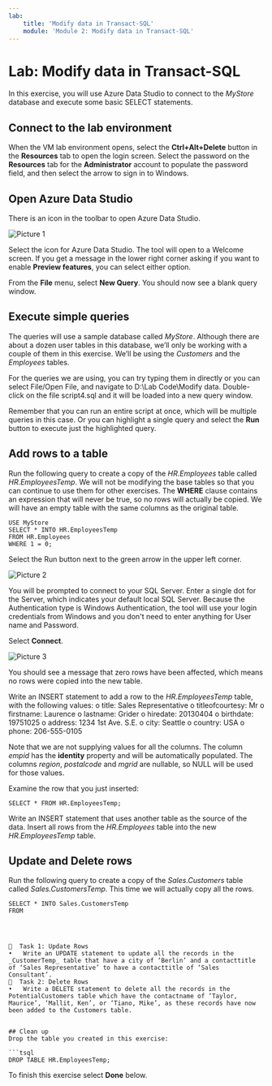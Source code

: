 ```yaml
---
lab:
    title: 'Modify data in Transact-SQL'
    module: 'Module 2: Modify data in Transact-SQL'
---
```


# Lab: Modify data in Transact-SQL
 
In this exercise, you will use Azure Data Studio to connect to the _MyStore_ database and execute some basic SELECT statements.

## Connect to the lab environment

When the VM lab environment opens, select the  **Ctrl+Alt+Delete** button in the **Resources** tab to open the login screen. 
Select the password on the **Resources** tab for the **Administrator** account to populate the password field, and then select the arrow to sign in to Windows.

## Open Azure Data Studio

There is an icon in the toolbar to open Azure Data Studio. 

![Picture 1](../media/Module1-Unit6-picture1.png)

Select the icon for Azure Data Studio. The tool will open to a Welcome screen. If you get a message in the lower right corner asking if you want to enable **Preview features**, you can select either option. 

From the **File** menu, select **New Query**. You should now see a blank query window. 

## Execute simple queries
The queries will use a sample database called _MyStore_. Although there are about a dozen user tables in this database, we’ll only be working with a couple of them in this exercise. We’ll be using the _Customers_ and the _Employees_ tables. 

For the queries we are using, you can try typing them in directly or you can select File/Open File, and navigate to D:\Lab Code\Modify data. Double-click on the file script4.sql and it will be loaded into a new query window.

Remember that you can run an entire script at once, which will be multiple queries in this case. Or you can highlight a single query and select the **Run** button to execute just the highlighted query. 

## Add rows to a table

Run the following query to create a copy of the _HR.Employees_ table called _HR.EmployeesTemp_. We will not be modifying the base tables so that you can continue to use them for other exercises. The **WHERE** clause contains an expression that will never be true, so no rows will actually be copied. We will have an empty table with the same columns as the original table.

```tsql
USE MyStore
SELECT * INTO HR.EmployeesTemp
FROM HR.Employees
WHERE 1 = 0;
```

Select the Run button next to the green arrow in the upper left corner.  

![Picture 2](../media/Module1-Unit6-picture2.png)

You will be prompted to connect to your SQL Server. Enter a single dot for the Server, which indicates your default local SQL Server. Because the Authentication type is Windows Authentication, the tool will use your login credentials from Windows and you don't need to enter anything for User name and Password. 

Select **Connect**. 

![Picture 3](../media/Module1-Unit6-picture3.png)

You should see a message that zero rows have been affected, which means no rows were copied into the new table. 

Write an INSERT statement to add a row to the _HR.EmployeesTemp_ table, with the following values:
o	title: Sales Representative
o	titleofcourtesy: Mr
o	firstname: Laurence
o	lastname: Grider
o	hiredate: 20130404
o	birthdate: 19751025
o	address: 1234 1st Ave. S.E.
o	city: Seattle
o	country: USA
o	phone: 206-555-0105

Note that we are not supplying values for all the columns.  The column _empid_ has the **identity** property and will be automatically populated. The columns _region_,  _postalcode_ and _mgrid_ are nullable, so NULL will be used for those values. 

Examine the row that you just inserted:

```tsql
SELECT * FROM HR.EmployeesTemp;
```
Write an INSERT statement that uses another table as the source of the data. Insert all rows from the _HR.Employees_ table into the new _HR.EmployeesTemp_ table. 


## Update and Delete rows 

Run the following query to create a copy of the _Sales.Customers_ table called _Sales.CustomersTemp_. This time we will actually copy all the rows.

```tsql
SELECT * INTO Sales.CustomersTemp
FROM 




  Task 1: Update Rows
•	Write an UPDATE statement to update all the records in the _CustomerTemp_ table that have a city of ‘Berlin’ and a contacttitle of ‘Sales Representative’ to have a contacttitle of ‘Sales Consultant’.
  Task 2: Delete Rows
•	Write a DELETE statement to delete all the records in the PotentialCustomers table which have the contactname of ‘Taylor, Maurice’, ‘Mallit, Ken’, or ‘Tiano, Mike’, as these records have now been added to the Customers table.


## Clean up
Drop the table you created in this exercise:

```tsql
DROP TABLE HR.EmployeesTemp;
```

To finish this exercise select **Done** below.
